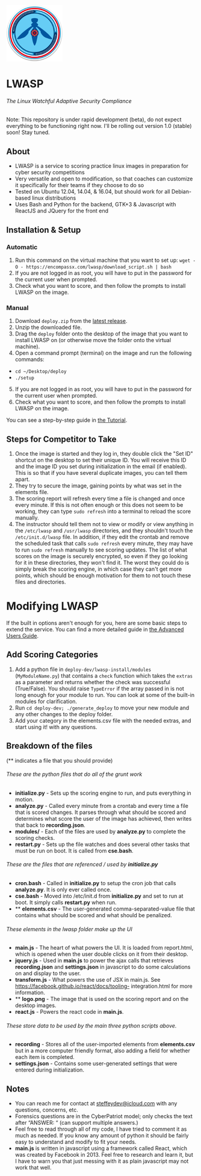 <img alt="LWASP Icon" src="/icon.png" width="150">

# LWASP

###### The Linux Watchful Adaptive Security Compliance

Note: This repository is under rapid development (beta), do not expect everything to be functioning right now.  I'll be rolling out version 1.0 (stable) soon! Stay tuned.

## About
* LWASP is a service to scoring practice linux images in preparation for cyber security competitions
* Very versatile and open to modification, so that coaches can customize it specifically for their teams if they choose to do so
* Tested on Ubuntu 12.04, 14.04, & 16.04, but should work for all Debian-based linux distributions
* Uses Bash and Python for the backend, GTK+3 & Javascript with ReactJS and JQuery for the front end

## Installation & Setup
### Automatic
1. Run this command on the virtual machine that you want to set up: `wget -O - https://encompassx.com/lwasp/download_script.sh | bash`
2. If you are not logged in as root, you will have to put in the password for the current user when prompted.
3. Check what you want to score, and then follow the prompts to install LWASP on the image.

### Manual
1. Download `deploy.zip` from the [latest release](https://github.com/steffeydev/lwasp/releases/latest).
2. Unzip the downloaded file.
3. Drag the `deploy` folder onto the desktop of the image that you want to install LWASP on (or otherwise move the folder onto the virtual machine).
4. Open a command prompt (terminal) on the image and run the following commands:
  * `cd ~/Desktop/deploy`
  * `./setup`
5. If you are not logged in as root, you will have to put in the password for the current user when prompted.
6. Check what you want to score, and then follow the prompts to install LWASP on the image.

You can see a step-by-step guide in [the Tutorial](/Tutorial.pdf).

## Steps for Competitor to Take
1. Once the image is started and they log in, they double click the "Set ID" shortcut on the desktop to set their unique ID. You will receive this ID and the image ID you set during initialization in the email (if enabled). This is so that if you have several duplicate images, you can tell them apart.
2. They try to secure the image, gaining points by what was set in the elements file.
3. The scoring report will refresh every time a file is changed and once every minute. If this is not often enough or this does not seem to be working, they can type `sudo refresh` into a terminal to reload the score manually.
4. The instructor should tell them not to view or modify or view anything in the `/etc/lwasp` and `/usr/lwasp` directories, and they shouldn't touch the `/etc/init.d/lwasp` file.  In addition, if they edit the crontab and remove the scheduled task that calls `sudo refresh` every minute, they may have to run `sudo refresh` manually to see scoring updates. The list of what scores on the image is securely encrypted, so even if they go looking for it in these directories, they won't find it.  The worst they could do is simply break the scoring engine, in which case they can't get more points, which should be enough motivation for them to not touch these files and directories.

# Modifying LWASP

If the built in options aren't enough for you, here are some basic steps to extend the service.  You can find a more detailed guide in [the Advanced Users Guide](/Advanced%20Users%20Guide.pdf).

## Add Scoring Categories
1. Add a python file in `deploy-dev/lwasp-install/modules` (`MyModuleName.py`) that contains a `check` function which takes the `extras` as a parameter and returns whether the check was successful (True/False).  You should raise `TypeError` if the array passed in is not long enough for your module to run. You can look at some of the built-in modules for clarification.
2. Run `cd deploy-dev; ./generate_deploy` to move your new module and any other changes to the deploy folder.
2. Add your category in the elements.csv file with the needed extras, and start using it!
with any questions.

## Breakdown of the files
(** indicates a file that you should provide)


###### These are the python files that do all of the grunt work
* **initialize.py** - Sets up the scoring engine to run, and puts everything in motion.
* **analyze.py** - Called every minute from a crontab and every time a file that is scored changes. It parses through what should be scored and determines what score the user of the image has achieved, then writes that back to **recording.json**.
* **modules/** - Each of the files are used by **analyze.py** to complete the scoring checks.
* **restart.py** - Sets up the file watches and does several other tasks that must be run on boot. It is called from **cse.bash**.


###### These are the files that are referenced / used by **initialize.py**
* **cron.bash** - Called in **initialize.py** to setup the cron job that calls **analyze.py**. It is only ever called once.
* **cse.bash** - Moved into /etc/init.d from **initialize.py** and set to run at boot. It simply calls **restart.py** when run.
* ** **elements.csv** - The user-generated comma-separated-value file that contains what should be scored and what should be penalized.


###### These elements in the lwasp folder make up the UI
* **main.js** - The heart of what powers the UI. It is loaded from report.html, which is opened when the user double clicks on it from their desktop.
* **jquery.js** - Used in **main.js** to power the ajax calls that retrieves **recording.json** and **settings.json** in javascript to do some calculations on and display to the user.
* **transform.js** - What powers the use of JSX in main.js. See https://facebook.github.io/react/docs/tooling- integration.html for more information.
* ** **logo.png** - The image that is used on the scoring report and on the desktop images.
* **react.js** - Powers the react code in **main.js**.


###### These store data to be used by the main three python scripts above.
* **recording** - Stores all of the user-imported elements from **elements.csv** but in a more computer friendly format, also adding a field for whether each item is completed.
* **settings.json** - Contains some user-generated settings that were entered during initialization.


## Notes
* You can reach me for contact at [steffeydev@icloud.com](mailto:steffeydev@icloud.com) with any questions, concerns, etc.
* Forensics questions are in the CyberPatriot model; only checks the text after “ANSWER: “ (can support multiple answers.)
* Feel free to read through all of my code, I have tried to comment it as much as needed. If you know any amount of python it should be fairly easy to understand and modify to fit your needs.
* **main.js** is written in javascript using a framework called React, which was created by Facebook in 2013. Feel free to research and learn it, but I have to warn you that just messing with it as plain javascript may not work that well.
